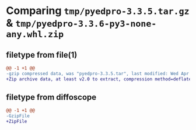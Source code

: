 # Comparing `tmp/pyedpro-3.3.5.tar.gz` & `tmp/pyedpro-3.3.6-py3-none-any.whl.zip`

## filetype from file(1)

```diff
@@ -1 +1 @@
-gzip compressed data, was "pyedpro-3.3.5.tar", last modified: Wed Apr 10 06:50:43 2024, max compression
+Zip archive data, at least v2.0 to extract, compression method=deflate
```

## filetype from diffoscope

```diff
@@ -1 +1 @@
-GzipFile
+ZipFile
```


